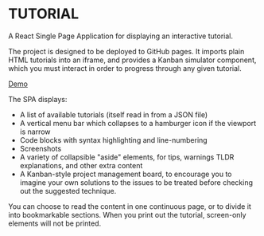 # TUTORIAL #

A React Single Page Application for displaying an interactive tutorial.

The project is designed to be deployed to GitHub pages. It imports plain HTML tutorials into an iframe, and provides a Kanban simulator component, which you must interact in order to progress through any given tutorial.

[Demo](https://MERNCraft.github.io/tutorial)

The SPA displays:

* A list of available tutorials (itself read in from a JSON file)
* A vertical menu bar which collapses to a hamburger icon if the viewport is narrow
* Code blocks with syntax highlighting and line-numbering
* Screenshots 
* A variety of collapsible "aside" elements, for tips, warnings TLDR explanations, and other extra content
* A Kanban-style project management board, to encourage you to imagine your own solutions to the issues to be treated before checking out the suggested technique.

You can choose to read the content in one continuous page, or to divide it into bookmarkable sections. When you print out the tutorial, screen-only elements will not be printed.
